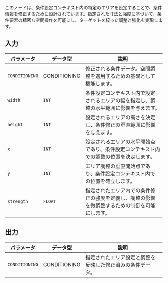 このノードは、条件設定コンテキスト内の特定のエリアを設定することで、条件情報を修正するために設計されています。指定された寸法と強度に基づいて、条件要素の精密な空間操作を可能にし、ターゲットを絞った調整と強化を実現します。

## 入力

| パラメータ | データ型 | 説明 |
|-----------|-------------|-------------|
| `CONDITIONING` | CONDITIONING | 修正される条件データ。空間調整を適用するための基礎として機能します。 |
| `width`   | `INT`      | 条件設定コンテキスト内で設定されるエリアの幅を指定し、調整の水平範囲に影響を与えます。 |
| `height`  | `INT`      | 設定されるエリアの高さを決定し、条件修正の垂直範囲に影響を与えます。 |
| `x`       | `INT`      | 設定されるエリアの水平開始点であり、条件設定コンテキスト内での調整の位置を決定します。 |
| `y`       | `INT`      | エリア調整の垂直開始点であり、条件設定コンテキスト内での位置を確立します。 |
| `strength`| `FLOAT`    | 指定されたエリア内での条件修正の強度を定義し、調整の影響を微調整するための制御を可能にします。 |

## 出力

| パラメータ | データ型 | 説明 |
|-----------|-------------|-------------|
| `CONDITIONING` | CONDITIONING | 指定されたエリア設定と調整を反映した修正済みの条件データ。 |
